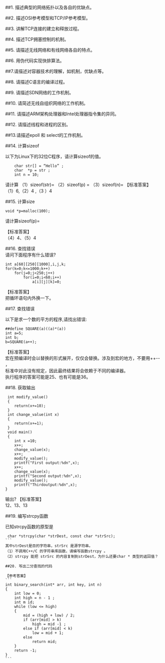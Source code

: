 
##1. 描述典型的网络拓扑以及各自的优缺点。


##2. 描述OSI参考模型和TCP/IP参考模型。


##3. 讲解TCP连接的建立和释放过程。


##4. 描述TCP拥塞控制的机制。


##5. 请描述无线网络和有线网络各自的特点。


##6. 用伪代码实现快排算法。


##7.请描述对容器技术的理解，如机制，优缺点等。


##8. 请描述C语言的编译过程。


##9. 请描述SDN网络的工作机制。


##10. 请简述无线自组织网络的工作机制。


##11. 请描述ARM架构处理器和Intel处理器指令集的异同。


##12. 请描述线程和进程的区别。


##13.请描述epoll 和 select的工作机制。

##14. 计算sizeof

以下为Linux下的32位C程序，请计算sizeof的值。
```
    char str[] = “Hello” ; 
    char  *p = str ; 
    int n = 10; 
```
 请计算
（1）sizeof(str)= （2）sizeof(p) =
（3）sizeof(n)=
【标准答案】   
（1）6,（2）4 ,（3 ）4  

##15. 计算size
```
void *p=malloc(100);
``` 
请计算sizeof(p)=   

【标准答案】   
（4）4、（5）4

##16. 查找错误  
请问下面程序有什么错误?   
``` 
int a[60][250][1000],i,j,k;
for(k=0;k<=1000;k++)
    for(j=0;j<250;j++)
 	    for(i=0;i<60;i++)
 		    a[i][j][k]=0;
```
【标准答案】   
把循环语句内外换一下。

##17. 查找错误   

以下是求一个数的平方的程序,请找出错误:   
```
##define SQUARE(a)((a)*(a))
int a=5;
int b;
b=SQUARE(a++);
```
【标准答案】   
宏在预编译时会以替换的形式展开，仅仅会替换。涉及到宏的地方，不要用++-- ，   
标准中对此没有规定，因此最终结果将会依赖于不同的编译器。   
执行程序的答案可能是25、也有可能是36。   

##18. 获取输出

```
 int modify_value()
 {
    return(x+=10);
 }
 int change_value(int x)
 {
    return(x+=1);
 }
 void main()
 {
    int x =10;
    x++;
    change_value(x);
    x++;
    modify_value();
    printf("First output:%dn",x);
    x++;
    change_value(x);
    printf("Second output:%dn",x);
    modify_value();
    printf("Thirdoutput:%dn",x);
}
```
输出?
【标准答案】   
12、13、13

##19. 编写strcpy函数   

已知strcpy函数的原型是   
````
 char *strcpy(char *strDest, const char *strSrc);
```
其中strDest是目的字符串，strSrc 是源字符串。   
（1）不调用C++/C 的字符串库函数，请编写函数strcpy 。   
（2）strcpy 能把 strSrc 的内容复制到strDest，为什么还要char * 类型的返回值？   

##20. 写出二分查找的代码   

【参考答案】   
```
int binary_search(int* arr, int key, int n)
{
    int low = 0;
    int high = n - 1 ;
    int m id;
    while (low <= high)
    {
	    mid = (high + low) / 2;
	    if (arr[mid] > k)
		    high = mid -1 ;
        else if (arr[mid] < k)
            low = mid + 1;
        else
            return mid;
    }
    return -1;
}
```
